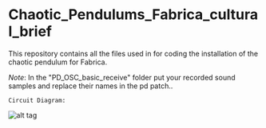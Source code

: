 # Chaotic_Pendulums_Fabrica_cultural_brief
This repository contains all the files used in for coding the installation of the chaotic pendulum for Fabrica. 


  *Note*: In the "PD_OSC_basic_receive\" folder put your recorded sound samples and replace their names in the pd patch..
  
  
    Circuit Diagram: 
    
![alt tag](https://cloud.githubusercontent.com/assets/4619862/6398154/3ead77b0-bdf2-11e4-94f0-540383dbbb9e.png)
